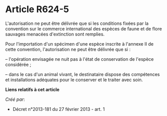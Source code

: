 # Article R624-5

L'autorisation ne peut être délivrée que si les conditions fixées par la convention sur le commerce international des espèces
de faune et de flore sauvages menacées d'extinction sont remplies.

Pour l'importation d'un spécimen d'une espèce inscrite à l'annexe II de cette convention, l'autorisation ne peut être
délivrée que si :

– l'opération envisagée ne nuit pas à l'état de conservation de l'espèce considérée ;

– dans le cas d'un animal vivant, le destinataire dispose des compétences et installations adéquates pour le conserver et le
traiter avec soin.

**Liens relatifs à cet article**

_Créé par_:

  - Décret n°2013-181 du 27 février 2013 - art. 1
